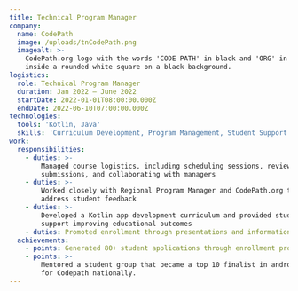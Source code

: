 ```yaml
---
title: Technical Program Manager
company:
  name: CodePath
  image: /uploads/tnCodePath.png
  imagealt: >-
    CodePath.org logo with the words 'CODE PATH' in black and 'ORG' in teal,
    inside a rounded white square on a black background.
logistics:
  role: Technical Program Manager
  duration: Jan 2022 – June 2022
  startDate: 2022-01-01T08:00:00.000Z
  endDate: 2022-06-10T07:00:00.000Z
technologies:
  tools: 'Kotlin, Java'
  skills: 'Curriculum Development, Program Management, Student Support'
work:
  responsibilities:
    - duties: >-
        Managed course logistics, including scheduling sessions, reviewing
        submissions, and collaborating with managers
    - duties: >-
        Worked closely with Regional Program Manager and CodePath.org team to
        address student feedback
    - duties: >-
        Developed a Kotlin app development curriculum and provided student
        support improving educational outcomes
    - duties: Promoted enrollment through presentations and information distribution
  achievements:
    - points: Generated 80+ student applications through enrollment promotion efforts.
    - points: >-
        Mentored a student group that became a top 10 finalist in android apps
        for Codepath nationally.
---
```


